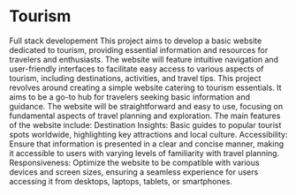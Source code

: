 # Tourism
Full stack developement
This project aims to develop a basic website dedicated to tourism, providing essential information and resources for travelers and enthusiasts. The website will feature intuitive navigation and user-friendly interfaces to facilitate easy access to various aspects of tourism, including destinations, activities, and travel tips.
  This project revolves around creating a simple website catering to tourism essentials. It aims to be a go-to hub for travelers seeking basic information and guidance. The website will be straightforward and easy to use, focusing on fundamental aspects of travel planning and exploration.
The main features of the website include:
Destination Insights: 
    Basic guides to popular tourist spots worldwide, highlighting key attractions and local culture.
Accessibility: 
    Ensure that information is presented in a clear and concise manner, making it accessible to users with varying levels of familiarity with travel planning.
Responsiveness:
    Optimize the website to be compatible with various devices and screen sizes, ensuring a seamless experience for users accessing it from desktops, laptops, tablets, or smartphones.
